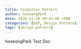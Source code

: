 ```yaml
---
title: Singleton Pattern
author: hoseongPark
date: 2020-11-29 20:43:00 +900
categories: [OOP, Design Pattern]
tags: [design pattern]
---
```


hoseongPark Test Doc
